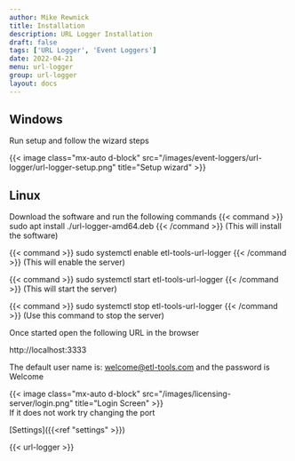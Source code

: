 ```yaml
---
author: Mike Rewnick
title: Installation
description: URL Logger Installation
draft: false
tags: ['URL Logger', 'Event Loggers']
date: 2022-04-21
menu: url-logger
group: url-logger
layout: docs
---
```


## Windows

Run setup and follow the wizard steps

{{< image class="mx-auto d-block"  src="/images/event-loggers/url-logger/url-logger-setup.png" title="Setup wizard" >}}

## Linux

Download the software and run the following commands
{{< command >}}
sudo apt install ./url-logger-amd64.deb
{{< /command >}}
(This will install the software)

{{< command >}}
sudo systemctl enable etl-tools-url-logger
{{< /command >}}
(This will enable the server)

{{< command >}}
sudo systemctl start etl-tools-url-logger
{{< /command >}}
(This will start the server)

{{< command >}}
sudo systemctl stop etl-tools-url-logger
{{< /command >}}
(Use this command to stop the server)

Once started open the following URL in the browser

http://localhost:3333

The default user name is: welcome@etl-tools.com and the password is Welcome

{{< image class="mx-auto d-block"  src="/images/licensing-server/login.png"  title="Login Screen" >}}
\
If it does not work try changing the port

[Settings]({{<ref "settings" >}})

{{< url-logger >}}
